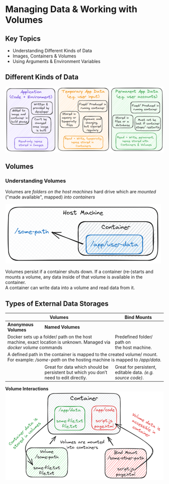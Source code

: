 # Managing Data & Working with Volumes

## Key Topics

- Understanding Different Kinds of Data
- Images, Containers & Volumes
- Using Arguments & Environment Variables

## Different Kinds of Data

![data](./docs/data.excalidraw.png)

## Volumes

### Understanding Volumes

Volumes are _folders on the host machines_ hard drive which are _mounted_ ("made available", mapped) _into containers_

![volumes](./docs/volumes.excalidraw.png)

Volumes persist if a container shuts down. If a container (re-)starts and mounts a volume, any data inside of that volume is available in the container.<br />
A container can write data into a volume and read data from it.

## Types of External Data Storages

<table>
  <thead>
    <tr>
      <th colspan=2>Volumes</th>
      <th>Bind Mounts</th>
    </tr>
  </thead>
  <tbody>
    <tr>
      <td><strong>Anonymous Volumes</strong></td>
      <td><strong>Named Volumes</strong></td>
      <td></td>
    </tr>
    <tr>
      <td colspan=2>Docker sets up a folder/ path on the host machine, exact location is unknown. Managed via <em>docker volume</em> commands</td>
      <td>Predefined folder/ path on<br />the host machine.</td>      
    </tr>
    <tr>
      <td colspan=3>A defined path in the container is mapped to the created volume/ mount. For example: <em>/some-path</em> on the hosting machine is mapped to <em>/app/data</em>.</td>
    </tr>
    <tr>
      <td></td>
      <td>Great for data which should be persistent but which you don’t need to edit directly.</td>
      <td>Great for persistent, editable data. <em>(e.g. source code)</em>.</td>
    </tr>
  </tbody>
</table>

**Volume Interactions**<br />
![interactions](./docs//interactions.excalidraw.png)
